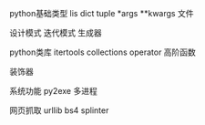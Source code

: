 python基础类型
lis dict tuple
*args **kwargs
文件

设计模式
迭代模式
生成器

python类库 
itertools 
collections
operator
高阶函数

装饰器

系统功能
py2exe
多进程

网页抓取
urllib bs4
splinter
